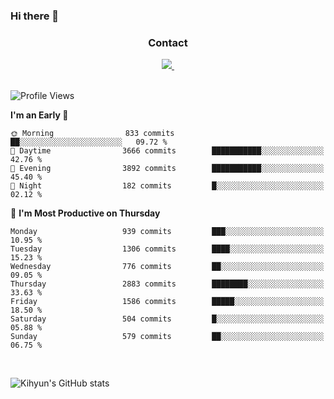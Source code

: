 ### Hi there 👋

<!--
**Key5771/Key5771** is a ✨ _special_ ✨ repository because its `README.md` (this file) appears on your GitHub profile.

Here are some ideas to get you started:

- 🔭 I’m currently working on ...
- 🌱 I’m currently learning ...
- 👯 I’m looking to collaborate on ...
- 🤔 I’m looking for help with ...
- 💬 Ask me about ...
- 📫 How to reach me: ...
- 😄 Pronouns: ...
- ⚡ Fun fact: ...
-->

<h3 align="center">Contact</h3>
<div align="center">
  <a href="mailto:ksj57715@gmail.com">
    <img
      src="https://img.shields.io/badge/ksj57715@gmail.com-D14836?style=for-the-badge&logo=gmail&logoColor=white"/>&nbsp
  </a>
</div>

<br>

<!--START_SECTION:waka-->
![Profile Views](http://img.shields.io/badge/Profile%20Views-140-blue)

**I'm an Early 🐤** 

```text
🌞 Morning                833 commits         ██░░░░░░░░░░░░░░░░░░░░░░░   09.72 % 
🌆 Daytime                3666 commits        ███████████░░░░░░░░░░░░░░   42.76 % 
🌃 Evening                3892 commits        ███████████░░░░░░░░░░░░░░   45.40 % 
🌙 Night                  182 commits         █░░░░░░░░░░░░░░░░░░░░░░░░   02.12 % 
```
📅 **I'm Most Productive on Thursday** 

```text
Monday                   939 commits         ███░░░░░░░░░░░░░░░░░░░░░░   10.95 % 
Tuesday                  1306 commits        ████░░░░░░░░░░░░░░░░░░░░░   15.23 % 
Wednesday                776 commits         ██░░░░░░░░░░░░░░░░░░░░░░░   09.05 % 
Thursday                 2883 commits        ████████░░░░░░░░░░░░░░░░░   33.63 % 
Friday                   1586 commits        █████░░░░░░░░░░░░░░░░░░░░   18.50 % 
Saturday                 504 commits         █░░░░░░░░░░░░░░░░░░░░░░░░   05.88 % 
Sunday                   579 commits         ██░░░░░░░░░░░░░░░░░░░░░░░   06.75 % 
```



<!--END_SECTION:waka-->

<br>


![Kihyun's GitHub stats](https://github-readme-stats.vercel.app/api?username=key5771&show_icons=true&theme=radical)